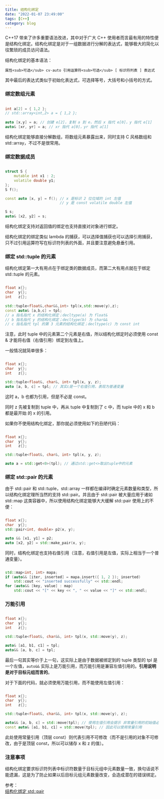 ```yaml
---
title: 结构化绑定
date: "2022-01-07 23:49:00"
tags: [C++]
category: blog
---
```

C++17 带来了许多重要语法改进，其中对于广大 C++ 使用者而言最有用的特性便是结构化绑定。结构化绑定是对于一组数据进行分解的表达式，能够极大的简化以往繁琐的成员访问语法。

<!-- more -->

结构化绑定的基本语法：

`属性<sub>可选</sub> cv-auto 引用运算符<sub>可选</sub> [ 标识符列表 ] 表达式`

其中最后的表达式类似于初始化表达式，可选择等号，大括号和小括号的方式。

### 绑定数组元素

```cpp

int a[2] = { 1,2 };
// std::array<int,2> a = { 1,2 };
 
auto [x,y] = a; // 创建 e[2]，复制 a 到 e，然后 x 指代 e[0]，y 指代 e[1]
auto& [xr, yr] = a; // xr 指代 a[0]，yr 指代 a[1]

```

结构化绑定能够直接分解数组，将数组元素暴露出来，同时支持 C 风格数组和 std::array，不过不是很常用。

### 绑定数据成员

```cpp

struct S {
    mutable int x1 : 2;
    volatile double y1;
};
S f();

const auto [x, y] = f(); // x 是标识 2 位位域的 int 左值
                         // y 是 const volatile double 左值

S s;
auto& [x2, y2] = s;

```

结构化绑定支持对返回值的绑定也支持直接对对象进行绑定。

结构化绑定的绑定类似 lambda 的捕获，可以选择值捕获也可以选择引用捕获，只不过引用运算符写在标识符列表的外面，并且要注意避免悬垂引用。

### 绑定 std::tuple 的元素

结构化绑定第一大有用点在于绑定类的数据成员，而第二大有用点就在于绑定 std::tuple 的元素。

```cpp

float x{};
char  y{};
int   z{};
 
std::tuple<float&,char&&,int> tpl(x,std::move(y),z);
const auto& [a,b,c] = tpl;
// a 指名指代 x 的结构化绑定；decltype(a) 为 float&
// b 指名指代 y 的结构化绑定；decltype(b) 为 char&&
// c 指名指代 tpl 的第 3 元素的结构化绑定；decltype(c) 为 const int

```

注意，此时 tuple 中的元素第二个元素是右值，所以结构化绑定时必须使用 const & 才能将右值（右值引用）绑定到左值上。

一般情况就简单很多：

```cpp

float x{};
char  y{};
int   z{};

std::tuple<float&, char&, int> tpl(x, y, z);
auto [a, b, c] = tpl; // 其实c是一个右值引用，表现为普通变量

```

这时 a，b 也都为引用，但是不必是 const。

同时 z 先被复制到 tuple 中，再从 tuple 中复制到了 c 中，而 tuple 中的 x 和 b 都是最开始 的 x 的引用。

如果你不使用结构化绑定，那你就必须使用如下的丑陋代码：

```cpp

float x{};
char  y{};
int   z{};

std::tuple<float&, char&, int> tpl(x, y, z);

auto a = std::get<0>(tpl); // 通过std::get<>取出tuple中的元素

```

### 绑定 std::pair 的元素

由于 std::pair 和 std::tuple，std::array 一样都在编译时确定元素数量和类型，所以结构化绑定理所当然的支持 std::pair。并且由于 std::pair 被大量应用于诸如 std::map 这类容器中，所以使用结构化绑定能够大大缓解 std::pair 使用上的不便：

```cpp

float x{};
char  y{};
std::pair<int, double> p2(x, y);

auto && [x1, y1] = p2;
auto [x2, y2] = std::make_pair(x, y);

```

同时，结构化绑定也支持右值引用（注意，右值引用是左值，实际上相当于一个普通变量）。

```cpp

std::map<int, int> mapa;
if (auto&& [iter, inserted] = mapa.insert({ 1, 2 }); inserted)
    std::cout << "inserted successfully" << std::endl;
for (auto&& [key, value] : map)
    std::cout << "[" << key << ", " << value << "]" << std::endl;

```

### 万能引用

```cpp

float x{};
char  y{};
int   z{};

std::tuple<float&, char&&, int> tpl(x, std::move(y), z);

auto& [a1, b1, c1] = tpl;
auto&& [a, b, c] = tpl;

```

最后一句其实等价于上一句，这实际上是由于数据被绑定到的 tuple 类型的 tpl 是一个左值，`auto&&` 实际上是万能引用，而万能引用是兼容左值引用的。**引用说明是对于目标元组而言的**。

对于下面的代码，就必须使用万能引用，而不能使用左值引用：

```cpp

float x{};
char  y{};
int   z{};

std::tuple<float&, char&&, int> tpl(x, std::move(y), z);

auto&& [a, b, c] = std::move(tpl); // 使用左值引用会提示 非常量引用的初始值必须为左值
const auto& [a1, b1, c1] = std::move(tpl); // 因此可以使用常量引用

```

此处使用常量引用（顶层 const）则代表引用不可修改（而不是引用的对象不可修改，由于是顶层 const，所以可以储存 x 和 z 的值）。

### 注意事项

结构化绑定要求标识符列表中标识符数量于目标元组中元素数量一致，换句话说不能遗漏，这是为了防止如果以后目标元组元素数量改变，会造成潜在的错误绑定。

<div class="ref-label">参考：</div>
<div class="ref-list">
<a href="https://zh.cppreference.com/w/cpp/language/structured_binding">
结构化绑定
</a>
<a href="https://zh.cppreference.com/w/cpp/utility/pair">
std::pair
</a>
</div>
